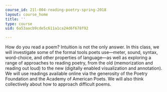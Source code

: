 ```yaml
---
course_id: 21l-004-reading-poetry-spring-2018
layout: course_home
title: ''
type: course
uid: 6a53aacb9cde5c611a1ca24d6f678f92

---
```

How do you read a poem? Intuition is not the only answer. In this class, we will investigate some of the formal tools poets use—meter, sound, syntax, word-choice, and other properties of language—as well as exploring a range of approaches to reading poetry, from the old (memorization and reading out loud) to the new (digitally enabled visualization and annotation). We will use readings available online via the generosity of the Poetry Foundation and the Academy of American Poets. We will also think collectively about how to approach difficult poems.
